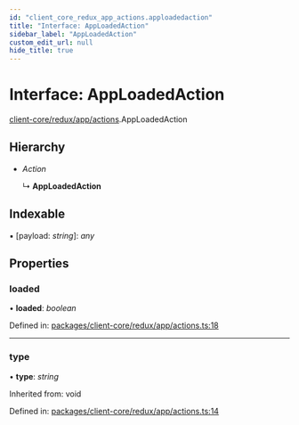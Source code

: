 ```yaml
---
id: "client_core_redux_app_actions.apploadedaction"
title: "Interface: AppLoadedAction"
sidebar_label: "AppLoadedAction"
custom_edit_url: null
hide_title: true
---
```


# Interface: AppLoadedAction

[client-core/redux/app/actions](../modules/client_core_redux_app_actions.md).AppLoadedAction

## Hierarchy

* *Action*

  ↳ **AppLoadedAction**

## Indexable

▪ [payload: *string*]: *any*

## Properties

### loaded

• **loaded**: *boolean*

Defined in: [packages/client-core/redux/app/actions.ts:18](https://github.com/xr3ngine/xr3ngine/blob/9d253dc38/packages/client-core/redux/app/actions.ts#L18)

___

### type

• **type**: *string*

Inherited from: void

Defined in: [packages/client-core/redux/app/actions.ts:14](https://github.com/xr3ngine/xr3ngine/blob/9d253dc38/packages/client-core/redux/app/actions.ts#L14)

